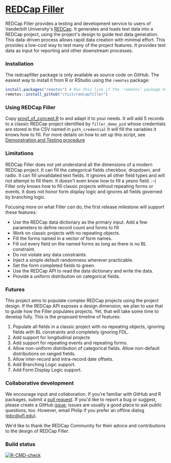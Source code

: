 [REDCap Filler](https://github.com/ctsit/redcapfiller)
=======

REDCap Filler provides a testing and development service to users of Vanderbilt University's [REDCap](https://projectredcap.org/). It generates and loads test data into a REDCap project, using the project's design to guide test data generation. This data-driven process allows rapid data creation with minimal effort. This provides a low-cost way to test many of the project features. It provides test data as input for reporting and other downstream processes.

### Installation

The redcapfiller package is only available as source code on GitHub. The easiest way to install it from R or RStudio using the `remotes` package:

```r
install.packages("remotes") # Run this line if the 'remotes' package hasn't been installed already.
remotes::install_github("ctsit/redcapfiller")
```

### Using REDCap Filler

Copy [proof_of_concept.R](https://github.com/ctsit/redcapfiller/blob/main/proof_of_concept.R) to and adapt it to your needs. It will add 5 records to a classic REDCap project identified by `filler_demo_pid` whose credentials are stored in the CSV named in `path_credential` It will fill the variables it knows how to fill.  For more details on how to set up this script, see [Demonstration and Testing procedure](https://ctsit.github.io/redcapfiller/articles/demonstration_and_testing.html)


### Limitations

REDCap Filler does not yet understand all the dimensions of a modern REDCap project. It can fill the categorical fields checkbox, dropdown, and radio. It can fill unvalidated text fields. It ignores all other field types and will not attempt to fill them. It doesn't even know how to fill a yesno field. :-( Filler only knows how to fill classic projects without repeating forms or events. It does not honor form display logic and ignores all fields governed by branching logic.

Focusing more on what Filler _can_ do, the first release milestone will support these features:

- Use the REDCap data dictionary as the primary input. Add a few parameters to define record count and forms to fill
- Work on classic projects with no repeating objects.
- Fill the forms named in a vector of form names.
- Fill out every field on the named forms as long as there is no BL constraint.
- Do not violate any data constraints.
- Inject a simple default randomness wherever practicable.
- Set the form completed fields to green.
- Use the REDCap API to read the data dictionary and write the data.
- Provide a uniform distribution on categorical fields.

### Futures

This project aims to populate complex REDCap projects using the project design. If the REDCap API exposes a design dimension, we plan to use that to guide how the Filler populates projects. Yet, that will take some time to develop fully. This is the proposed timeline of features:

1. Populate all fields in a classic project with no repeating objects, ignoring fields with BL constraints and completely ignoring FDL.
2. Add support for longitudinal projects
3. Add support for repeating events and repeating forms.
4. Allow non-uniform distribution of categorical fields. Allow non-default distributions on ranged fields.
5. Allow inter-record and intra-record date offsets.
6. Add Branching Logic support.
7. Add Form Display Logic support.

### Collaborative development

We encourage input and collaboration.  If you're familiar with GitHub and R packages, submit a [pull request](https://github.com/ctsit/redcapfiller/pulls). If you'd like to report a bug or suggest, please create a GitHub [issue](https://github.com/ctsit/redcapfiller/issues); issues are usually a good place to ask public questions, too. However, email Philip if you prefer an offline dialog (<pbc@ufl.edu>).

We'd like to thank the REDCap Community for their advice and contributions to the design of REDCap Filler.

### Build status

<!-- badges: start -->
[![R-CMD-check](https://github.com/ctsit/redcapfiller/actions/workflows/R-CMD-check.yaml/badge.svg)](https://github.com/ctsit/redcapfiller/actions/workflows/R-CMD-check.yaml)
<!-- badges: end -->
